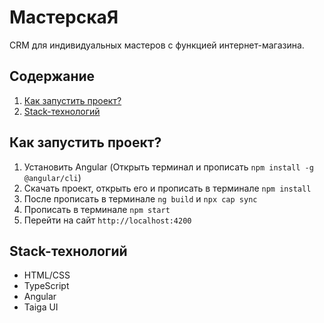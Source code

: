 # МастерскаЯ
CRM для индивидуальных мастеров с функцией интернет-магазина.

## Содержание

1. <a href = "#start">Как запустить проект?</a>
2. <a href = "#stack">Stack-технологий</a>

<a name = start></a>
## Как запустить проект?
  1. Установить Angular (Открыть терминал и прописать `npm install -g @angular/cli`)
  2. Скачать проект, открыть его и прописать в терминале `npm install`
  3. После прописать в терминале `ng build` и `npx cap sync`
  4. Прописать в терминале `npm start`
  5. Перейти на сайт `http://localhost:4200`
  
<a name = stack></a>  
## Stack-технологий
- HTML/CSS
- TypeScript
- Angular
- Taiga UI